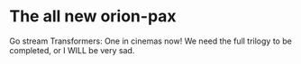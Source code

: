 # The all new orion-pax
Go stream Transformers: One in cinemas now! We need the full trilogy to be completed, or I WILL be very sad.
